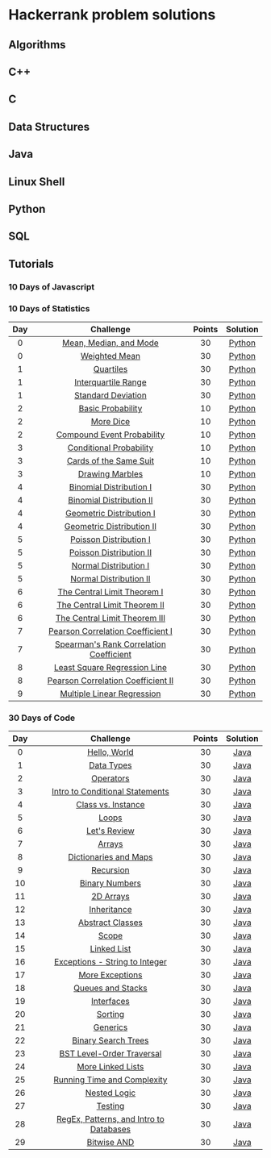 # Hackerrank problem solutions

## Algorithms

## C++

## C

## Data Structures

## Java

## Linux Shell

## Python

## SQL

## Tutorials

### 10 Days of Javascript

### 10 Days of Statistics

| Day |                                                         Challenge                                                          | Points |                      Solution                       |
| :-: | :------------------------------------------------------------------------------------------------------------------------: | :----: | :-------------------------------------------------: |
|  0  |                    [Mean, Median, and Mode](https://www.hackerrank.com/challenges/s10-basic-statistics)                    |   30   |           [Python](Tutorials/10%20Days%20of%20Statistics/s10-basic-statistics.py)            |
|  0  |                          [Weighted Mean](https://www.hackerrank.com/challenges/s10-weighted-mean)                          |   30   |             [Python](Tutorials/10%20Days%20of%20Statistics/s10-weighted-mean.py)             |
|  1  |                              [Quartiles](https://www.hackerrank.com/challenges/s10-quartiles)                              |   30   |               [Python](Tutorials/10%20Days%20of%20Statistics/s10-quartiles.py)               |
|  1  |                    [Interquartile Range](https://www.hackerrank.com/challenges/s10-interquartile-range)                    |   30   |          [Python](Tutorials/10%20Days%20of%20Statistics/s10-interquartile-range.py)          |
|  1  |                     [Standard Deviation](https://www.hackerrank.com/challenges/s10-standard-deviation)                     |   30   |          [Python](Tutorials/10%20Days%20of%20Statistics/s10-standard-deviation.py)           |
|  2  |                            [Basic Probability](https://www.hackerrank.com/challenges/s10-mcq-1)                            |   10   |                 [Python](Tutorials/10%20Days%20of%20Statistics/s10-basic-probability.py)                 |
|  2  |                                [More Dice](https://www.hackerrank.com/challenges/s10-mcq-2)                                |   10   |                 [Python](Tutorials/10%20Days%20of%20Statistics/s10-more-dice.py)                 |
|  2  |                       [Compound Event Probability](https://www.hackerrank.com/challenges/s10-mcq-3)                        |   10   |                 [Python](Tutorials/10%20Days%20of%20Statistics/s10-compound-event-probability.py)                 |
|  3  |                         [Conditional Probability](https://www.hackerrank.com/challenges/s10-mcq-4)                         |   10   |                 [Python](Tutorials/10%20Days%20of%20Statistics/s10-conditional-probability.py)                 |
|  3  |                         [Cards of the Same Suit](https://www.hackerrank.com/challenges/s10-mcq-5)                          |   10   |                 [Python](Tutorials/10%20Days%20of%20Statistics/s10-cards-of-the-same-suit.py)                 |
|  3  |                             [Drawing Marbles](https://www.hackerrank.com/challenges/s10-mcq-6)                             |   10   |                 [Python](Tutorials/10%20Days%20of%20Statistics/s10-drawing-marbles.py)                 |
|  4  |                [Binomial Distribution I](https://www.hackerrank.com/challenges/s10-binomial-distribution-1)                |   30   |        [Python](Tutorials/10%20Days%20of%20Statistics/s10-binomial-distribution-1.py)        |
|  4  |               [Binomial Distribution II](https://www.hackerrank.com/challenges/s10-binomial-distribution-2)                |   30   |        [Python](Tutorials/10%20Days%20of%20Statistics/s10-binomial-distribution-2.py)        |
|  4  |               [Geometric Distribution I](https://www.hackerrank.com/challenges/s10-geometric-distribution-1)               |   30   |       [Python](Tutorials/10%20Days%20of%20Statistics/s10-geometric-distribution-1.py)        |
|  4  |              [Geometric Distribution II](https://www.hackerrank.com/challenges/s10-geometric-distribution-2)               |   30   |       [Python](Tutorials/10%20Days%20of%20Statistics/s10-geometric-distribution-2.py)        |
|  5  |                 [Poisson Distribution I](https://www.hackerrank.com/challenges/s10-poisson-distribution-1)                 |   30   |        [Python](Tutorials/10%20Days%20of%20Statistics/s10-poisson-distribution-1.py)         |
|  5  |                [Poisson Distribution II](https://www.hackerrank.com/challenges/s10-poisson-distribution-2)                 |   30   |        [Python](Tutorials/10%20Days%20of%20Statistics/s10-poisson-distribution-2.py)         |
|  5  |                  [Normal Distribution I](https://www.hackerrank.com/challenges/s10-normal-distribution-1)                  |   30   |         [Python](Tutorials/10%20Days%20of%20Statistics/s10-normal-distribution-1.py)         |
|  5  |                 [Normal Distribution II](https://www.hackerrank.com/challenges/s10-normal-distribution-2)                  |   30   |         [Python](Tutorials/10%20Days%20of%20Statistics/s10-normal-distribution-2.py)         |
|  6  |            [The Central Limit Theorem I](https://www.hackerrank.com/challenges/s10-the-central-limit-theorem-1)            |   30   |      [Python](Tutorials/10%20Days%20of%20Statistics/s10-the-central-limit-theorem-1.py)      |
|  6  |           [The Central Limit Theorem II](https://www.hackerrank.com/challenges/s10-the-central-limit-theorem-2)            |   30   |      [Python](Tutorials/10%20Days%20of%20Statistics/s10-the-central-limit-theorem-2.py)      |
|  6  |           [The Central Limit Theorem III](https://www.hackerrank.com/challenges/s10-the-central-limit-theorem-3)           |   30   |      [Python](Tutorials/10%20Days%20of%20Statistics/s10-the-central-limit-theorem-3.py)      |
|  7  |       [Pearson Correlation Coefficient I](https://www.hackerrank.com/challenges/s10-pearson-correlation-coefficient)       |   30   |    [Python](Tutorials/10%20Days%20of%20Statistics/s10-pearson-correlation-coefficient.py)    |
|  7  | [Spearman's Rank Correlation Coefficient](https://www.hackerrank.com/challenges/s10-spearman-rank-correlation-coefficient) |   30   | [Python](Tutorials/10%20Days%20of%20Statistics/s10-spearman-rank-correlation-coefficient.py) |
|  8  |           [Least Square Regression Line](https://www.hackerrank.com/challenges/s10-least-square-regression-line)           |   30   |     [Python](Tutorials/10%20Days%20of%20Statistics/s10-least-square-regression-line.py)      |
|  8  |                   [Pearson Correlation Coefficient II](https://www.hackerrank.com/challenges/s10-mcq-7)                    |   30   |                 [Python](Tutorials/10%20Days%20of%20Statistics/s10-pearson-correlation-coefficient-2.py)                 |
|  9  |             [Multiple Linear Regression](https://www.hackerrank.com/challenges/s10-multiple-linear-regression)             |   30   |      [Python](Tutorials/10%20Days%20of%20Statistics/s10-multiple-linear-regression.py)       |

### 30 Days of Code

| Day |                                                Challenge                                                | Points |                                   Solution                                   |
| :-: | :-----------------------------------------------------------------------------------------------------: | :----: | :--------------------------------------------------------------------------: |
|  0  |                  [Hello, World](https://www.hackerrank.com/challenges/30-hello-world)                   |   30   |         [Java](Tutorials/30%20Days%20of%20Code/30-hello-world.java)          |
|  1  |                    [Data Types](https://www.hackerrank.com/challenges/30-data-types)                    |   30   |          [Java](Tutorials/30%20Days%20of%20Code/30-data-types.java)          |
|  2  |                     [Operators](https://www.hackerrank.com/challenges/30-operators)                     |   30   |          [Java](Tutorials/30%20Days%20of%20Code/30-operators.java)           |
|  3  |   [Intro to Conditional Statements](https://www.hackerrank.com/challenges/30-conditional-statements)    |   30   |    [Java](Tutorials/30%20Days%20of%20Code/30-conditional-statements.java)    |
|  4  |            [Class vs. Instance](https://www.hackerrank.com/challenges/30-class-vs-instance)             |   30   |      [Java](Tutorials/30%20Days%20of%20Code/30-class-vs-instance.java)       |
|  5  |                         [Loops](https://www.hackerrank.com/challenges/30-loops)                         |   30   |            [Java](Tutorials/30%20Days%20of%20Code/30-loops.java)             |
|  6  |                  [Let's Review](https://www.hackerrank.com/challenges/30-review-loop)                   |   30   |         [Java](Tutorials/30%20Days%20of%20Code/30-review-loop.java)          |
|  7  |                        [Arrays](https://www.hackerrank.com/challenges/30-arrays)                        |   30   |            [Java](Tutorials/30%20Days%20of%20Code/30-arrays.java)            |
|  8  |         [Dictionaries and Maps](https://www.hackerrank.com/challenges/30-dictionaries-and-maps)         |   30   |    [Java](Tutorials/30%20Days%20of%20Code/30-dictionaries-and-maps.java)     |
|  9  |                     [Recursion](https://www.hackerrank.com/challenges/30-recursion)                     |   30   |          [Java](Tutorials/30%20Days%20of%20Code/30-recursion.java)           |
| 10  |                [Binary Numbers](https://www.hackerrank.com/challenges/30-binary-numbers)                |   30   |        [Java](Tutorials/30%20Days%20of%20Code/30-binary-numbers.java)        |
| 11  |                     [2D Arrays](https://www.hackerrank.com/challenges/30-2d-arrays)                     |   30   |          [Java](Tutorials/30%20Days%20of%20Code/30-2d-arrays.java)           |
| 12  |                   [Inheritance](https://www.hackerrank.com/challenges/30-inheritance)                   |   30   |         [Java](Tutorials/30%20Days%20of%20Code/30-inheritance.java)          |
| 13  |              [Abstract Classes](https://www.hackerrank.com/challenges/30-abstract-classes)              |   30   |       [Java](Tutorials/30%20Days%20of%20Code/30-abstract-classes.java)       |
| 14  |                         [Scope](https://www.hackerrank.com/challenges/30-scope)                         |   30   |            [Java](Tutorials/30%20Days%20of%20Code/30-scope.java)             |
| 15  |                   [Linked List](https://www.hackerrank.com/challenges/30-linked-list)                   |   30   |         [Java](Tutorials/30%20Days%20of%20Code/30-linked-list.java)          |
| 16  | [Exceptions - String to Integer](https://www.hackerrank.com/challenges/30-exceptions-string-to-integer) |   30   | [Java](Tutorials/30%20Days%20of%20Code/30-exceptions-string-to-integer.java) |
| 17  |               [More Exceptions](https://www.hackerrank.com/challenges/30-more-exceptions)               |   30   |        [Java](Tutorials/30%20Days%20of%20Code/30-more-exception.java)        |
| 18  |               [Queues and Stacks](https://www.hackerrank.com/challenges/30-queues-stacks)               |   30   |        [Java](Tutorials/30%20Days%20of%20Code/30-queues-stacks.java)         |
| 19  |                    [Interfaces](https://www.hackerrank.com/challenges/30-interfaces)                    |   30   |          [Java](Tutorials/30%20Days%20of%20Code/30-interfaces.java)          |
| 20  |                       [Sorting](https://www.hackerrank.com/challenges/30-sorting)                       |   30   |           [Java](Tutorials/30%20Days%20of%20Code/30-sorting.java)            |
| 21  |                      [Generics](https://www.hackerrank.com/challenges/30-generics)                      |   30   |           [Java](Tutorials/30%20Days%20of%20Code/30-generics.java)           |
| 22  |           [Binary Search Trees](https://www.hackerrank.com/challenges/30-binary-search-trees)           |   30   |     [Java](Tutorials/30%20Days%20of%20Code/30-binary-search-trees.java)      |
| 23  |           [BST Level-Order Traversal](https://www.hackerrank.com/challenges/30-binary-trees)            |   30   |         [Java](Tutorials/30%20Days%20of%20Code/30-binary-trees.java)         |
| 24  |           [More Linked Lists](https://www.hackerrank.com/challenges/30-linked-list-deletion)            |   30   |     [Java](Tutorials/30%20Days%20of%20Code/30-linked-list-deletion.java)     |
| 25  |   [Running Time and Complexity](https://www.hackerrank.com/challenges/30-running-time-and-complexity)   |   30   | [Java](Tutorials/30%20Days%20of%20Code/30-running-time-and-complexity.java)  |
| 26  |                  [Nested Logic](https://www.hackerrank.com/challenges/30-nested-logic)                  |   30   |         [Java](Tutorials/30%20Days%20of%20Code/30-nested-logic.java)         |
| 27  |                       [Testing](https://www.hackerrank.com/challenges/30-testing)                       |   30   |           [Java](Tutorials/30%20Days%20of%20Code/30-testing.java)            |
| 28  |   [RegEx, Patterns, and Intro to Databases](https://www.hackerrank.com/challenges/30-regex-patterns)    |   30   |        [Java](Tutorials/30%20Days%20of%20Code/30-regex-patterns.java)        |
| 29  |                   [Bitwise AND](https://www.hackerrank.com/challenges/30-bitwise-and)                   |   30   |         [Java](Tutorials/30%20Days%20of%20Code/30-bitwise-and.java)          |
